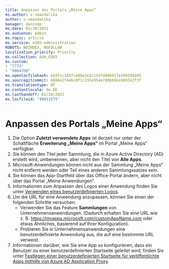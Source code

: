 ```yaml
---
title: Anpassen des Portals „Meine Apps“
ms.author: v-smandalika
author: v-smandalika
manager: dansimp
ms.date: 01/20/2021
ms.audience: Admin
ms.topic: article
ms.service: o365-administration
ROBOTS: NOINDEX, NOFOLLOW
localization_priority: Priority
ms.collection: Adm_O365
ms.custom:
- "7773"
- "9004350"
ms.openlocfilehash: e2d7cc165fce8be2e2c15d7d806917e309395d45
ms.sourcegitcommit: 688642f4ebc0f1c335e954e780bb9ec8893e2f3f
ms.translationtype: HT
ms.contentlocale: de-DE
ms.lasthandoff: 01/20/2021
ms.locfileid: "49911575"
---
```

# <a name="customize-myapps-portal"></a>Anpassen des Portals „Meine Apps“

1. Die Option **Zuletzt verwendete Apps** ist derzeit nur unter der Schaltfläche **Erweiterung „Meine Apps“** im Portal „Meine Apps“ verfügbar.
2. Sie können den Titel jeder Sammlung, die in Azure Active Directory (AD) erstellt wird, umbenennen, aber nicht den Titel von **Alle Apps**.
3. Microsoft-Anwendungen können nicht aus der Sammlung „Meine Apps“ nicht entfernt werden oder Teil eines anderen Sammlungssatzes sein.
4. Sie können das App-Startfeld über das Office-Portal ändern, aber nicht über das Portal „Meine Anwendungen“.
5. Informationen zum Anpassen des Logos einer Anwendung finden Sie unter [Verwenden eines benutzerdefinierten Logos](https://docs.microsoft.com/azure/active-directory/manage-apps/add-application-portal-configure#use-a-custom-logo).
6. Um die URL für eine Anwendung anzupassen, können Sie einen der folgenden Schritte versuchen:
    - Verwenden Sie das Feature **Sammlungen** von Unternehmensanwendungen. (Dadurch erhalten Sie eine URL wie z. B. https://myapps.microosft.com/customAppName.com oder etwas Ähnliches, basierend auf Ihrer Konfiguration).
    - Probieren Sie in Unternehmensanwendungen eine benutzerdefinierte Anwendung aus, die auf eine bestimmte URL verweist.
7. Informationen darüber, wie Sie eine App so konfigurieren, dass ein Benutzer zu einer benutzerdefinierten Startseite geleitet wird, finden Sie unter [Festlegen einer benutzerdefinierten Startseite für veröffentlichte Apps mithilfe von Azure AD Application Proxy](https://docs.microsoft.com/azure/active-directory/manage-apps/application-proxy-configure-custom-home-page).
